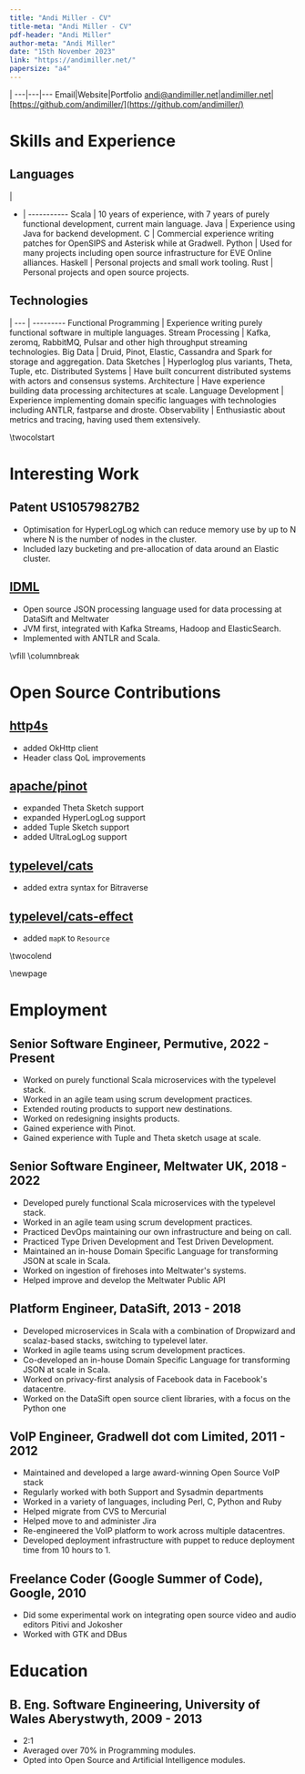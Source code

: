 ```yaml
---
title: "Andi Miller - CV"
title-meta: "Andi Miller - CV"
pdf-header: "Andi Miller"
author-meta: "Andi Miller"
date: "15th November 2023"
link: "https://andimiller.net/"
papersize: "a4"
---
```


|
---|---|---
Email|Website|Portfolio
[andi@andimiller.net](mailto:andi@andimiller.net)|[andimiller.net](https://andimiller.net)|[https://github.com/andimiller/](https://github.com/andimiller/)


# Skills and Experience

## Languages

|
- | -----------
Scala   | 10 years of experience, with 7 years of purely functional development, current main language.
Java    | Experience using Java for backend development.
C       | Commercial experience writing patches for OpenSIPS and Asterisk while at Gradwell.
Python  | Used for many projects including open source infrastructure for EVE Online alliances.
Haskell | Personal projects and small work tooling.
Rust    | Personal projects and open source projects.

## Technologies

|
--- | ---------
Functional Programming | Experience writing purely functional software in multiple languages.
Stream Processing      | Kafka, zeromq, RabbitMQ, Pulsar and other high throughput streaming technologies.
Big Data               | Druid, Pinot, Elastic, Cassandra and Spark for storage and aggregation.
Data Sketches          | Hyperloglog plus variants, Theta, Tuple, etc.
Distributed Systems    | Have built concurrent distributed systems with actors and consensus systems.
Architecture           | Have experience building data processing architectures at scale.
Language Development   | Experience implementing domain specific languages with technologies including ANTLR, fastparse and droste.
Observability          | Enthusiastic about metrics and tracing, having used them extensively.


\twocolstart

# Interesting Work

## Patent US10579827B2

- Optimisation for HyperLogLog which can reduce memory use by up to N where N is the number of nodes in the cluster.
- Included lazy bucketing and pre-allocation of data around an Elastic cluster.

## [IDML](https://idml.io/)

- Open source JSON processing language used for data processing at DataSift and Meltwater
- JVM first, integrated with Kafka Streams, Hadoop and ElasticSearch.
- Implemented with ANTLR and Scala.

\vfill
\columnbreak

# Open Source Contributions

## [http4s](https://github.com/http4s/http4s)

- added OkHttp client
- Header class QoL improvements

## [apache/pinot](https://github.com/apache/pinot)

- expanded Theta Sketch support
- expanded HyperLogLog support
- added Tuple Sketch support
- added UltraLogLog support

## [typelevel/cats](https://github.com/typelevel/cats)

- added extra syntax for Bitraverse

## [typelevel/cats-effect](https://github.com/typelevel/cats-effect)

- added `mapK` to `Resource`

\twocolend

\newpage

# Employment

## Senior Software Engineer, Permutive, 2022 - Present

- Worked on purely functional Scala microservices with the typelevel stack.
- Worked in an agile team using scrum development practices.
- Extended routing products to support new destinations.
- Worked on redesigning insights products.
- Gained experience with Pinot.
- Gained experience with Tuple and Theta sketch usage at scale.

## Senior Software Engineer, Meltwater UK, 2018 - 2022

- Developed purely functional Scala microservices with the typelevel stack.
- Worked in an agile team using scrum development practices.
- Practiced DevOps maintaining our own infrastructure and being on call.
- Practiced Type Driven Development and Test Driven Development.
- Maintained an in-house Domain Specific Language for transforming JSON at scale in Scala.
- Worked on ingestion of firehoses into Meltwater's systems.
- Helped improve and develop the Meltwater Public API

## Platform Engineer, DataSift, 2013 - 2018

- Developed microservices in Scala with a combination of Dropwizard and scalaz-based stacks, switching to typelevel later.
- Worked in agile teams using scrum development practices.
- Co-developed an in-house Domain Specific Language for transforming JSON at scale in Scala.
- Worked on privacy-first analysis of Facebook data in Facebook's datacentre.
- Worked on the DataSift open source client libraries, with a focus on the Python one

## VoIP Engineer, Gradwell dot com Limited, 2011 - 2012

- Maintained and developed a large award-winning Open Source VoIP stack
- Regularly worked with both Support and Sysadmin departments
- Worked in a variety of languages, including Perl, C, Python and Ruby
- Helped migrate from CVS to Mercurial
- Helped move to and administer Jira
- Re-engineered the VoIP platform to work across multiple datacentres.
- Developed deployment infrastructure with puppet to reduce deployment time from 10 hours to 1.

## Freelance Coder (Google Summer of Code), Google, 2010

- Did some experimental work on integrating open source video and audio editors Pitivi and Jokosher
- Worked with GTK and DBus

# Education

## B. Eng. Software Engineering, University of Wales Aberystwyth, 2009 - 2013

- 2:1
- Averaged over 70% in Programming modules.
- Opted into Open Source and Artificial Intelligence modules.
